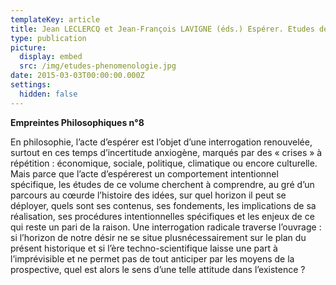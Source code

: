 ```yaml
---
templateKey: article
title: Jean LECLERCQ et Jean-François LAVIGNE (éds.) Espérer. Etudes de phénoménologie
type: publication
picture:
  display: embed
  src: /img/etudes-phenomenologie.jpg
date: 2015-03-03T00:00:00.000Z
settings:
  hidden: false
---
```

**Empreintes Philosophiques n°8**

En philosophie, l’acte d’espérer est l’objet d’une interrogation renouvelée, surtout en ces temps d’incertitude anxiogène, marqués par des « crises » à répétition : économique, sociale, politique, climatique ou encore culturelle. Mais parce que l’acte d’espérerest un comportement intentionnel spécifique, les études de ce volume cherchent à comprendre, au gré d’un parcours au cœurde l’histoire des idées, sur quel horizon il peut se déployer, quels sont ses contenus, ses fondements, les implications de sa réalisation, ses procédures intentionnelles spécifiques et les enjeux de ce qui reste un pari de la raison. Une interrogation radicale traverse l’ouvrage : si l’horizon de notre désir ne se situe plusnécessairement sur le plan du présent historique et si l’ère techno-scientifique laisse une part à l’imprévisible et ne permet pas de tout anticiper par les moyens de la prospective, quel est alors le sens d’une telle attitude dans l’existence ?